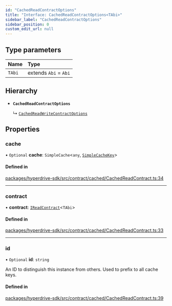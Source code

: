 ```yaml
---
id: "CachedReadContractOptions"
title: "Interface: CachedReadContractOptions<TAbi>"
sidebar_label: "CachedReadContractOptions"
sidebar_position: 0
custom_edit_url: null
---
```


## Type parameters

| Name | Type |
| :------ | :------ |
| `TAbi` | extends `Abi` = `Abi` |

## Hierarchy

- **`CachedReadContractOptions`**

  ↳ [`CachedReadWriteContractOptions`](CachedReadWriteContractOptions.md)

## Properties

### cache

• `Optional` **cache**: `SimpleCache`<`any`, [`SimpleCacheKey`](../modules.md#simplecachekey)\>

#### Defined in

[packages/hyperdrive-sdk/src/contract/cached/CachedReadContract.ts:34](https://github.com/delvtech/hyperdrive-monorepo/blob/4f356e4/packages/hyperdrive-sdk/src/contract/cached/CachedReadContract.ts#L34)

___

### contract

• **contract**: [`IReadContract`](IReadContract.md)<`TAbi`\>

#### Defined in

[packages/hyperdrive-sdk/src/contract/cached/CachedReadContract.ts:33](https://github.com/delvtech/hyperdrive-monorepo/blob/4f356e4/packages/hyperdrive-sdk/src/contract/cached/CachedReadContract.ts#L33)

___

### id

• `Optional` **id**: `string`

An ID to distinguish this instance from others. Used to prefix to all cache
keys.

#### Defined in

[packages/hyperdrive-sdk/src/contract/cached/CachedReadContract.ts:39](https://github.com/delvtech/hyperdrive-monorepo/blob/4f356e4/packages/hyperdrive-sdk/src/contract/cached/CachedReadContract.ts#L39)
